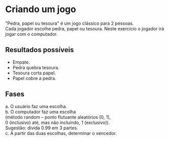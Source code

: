 # Criando um jogo

"Pedra, papel ou tesoura" é um jogo clássico para 2 pessoas.  
Cada jogador escolhe pedra, papel ou tesoura. Neste exercício o jogador irá jogar com o computador.  

## Resultados possíveis
- Empate.  
- Pedra quebra tesoura.  
- Tesoura corta papel.  
- Papel cobre a pedra.  

## Fases
a. O usuário faz uma escolha.  
b. O computador faz uma escolha  
   (método random – ponto flutuante aleatórios [0, 1),  
   0 (inclusivo) até, mas não incluindo, 1 (exclusivo)).  
   Sugestão: divida 0.99 em 3 partes.  
c. A partir das duas escolhas, determinar o vencedor.  

